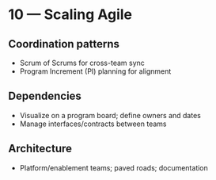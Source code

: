 # 10 — Scaling Agile

## Coordination patterns
- Scrum of Scrums for cross-team sync
- Program Increment (PI) planning for alignment

## Dependencies
- Visualize on a program board; define owners and dates
- Manage interfaces/contracts between teams

## Architecture
- Platform/enablement teams; paved roads; documentation
